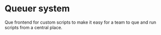 # Queuer system
Que frontend for custom scripts to make it easy for a team to que and run scripts from a central place. 